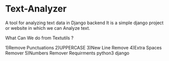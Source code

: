 # Text-Analyzer
A tool for analyzing text data in Django backend  It is a simple django project or website in which we can Analyze text. 

What Can We do from Textutils ?

1)Remove Punctuations
2)UPPERCASE 
3)New Line Remove 
4)Extra Spaces Remover 
5)Numbers Remover Requirments python3 django
